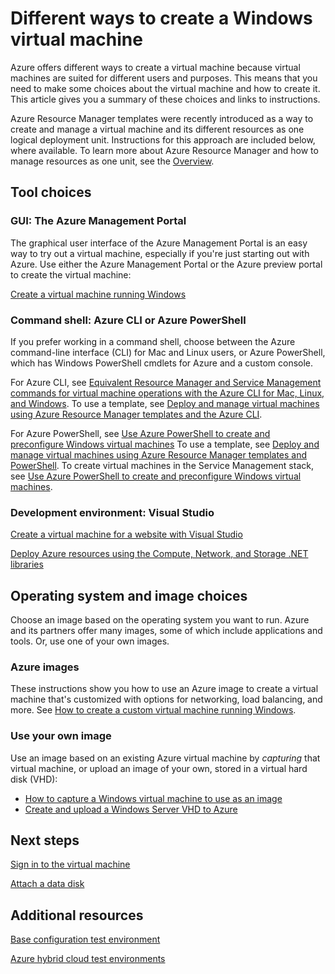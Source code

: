 <properties
	pageTitle="Different ways to create a Windows virtual machine"
	description="Lists the different ways to create a Windows virtual machine and gives links to instructions."
	services="virtual-machines"
	documentationCenter=""
	authors="cynthn"
	manager="timlt"
	editor=""
	tags="azure-resource-manager,azure-service-management"/>

<tags
	ms.service="virtual-machines"
	ms.date="09/15/2015"
	wacn.date=""/>

# Different ways to create a Windows virtual machine

Azure offers different ways to create a virtual machine because virtual machines are suited for different users and purposes. This means that you need to make some choices about the virtual machine and how to create it. This article gives you a summary of these choices and links to instructions.

Azure Resource Manager templates were recently introduced as a way to create and manage a virtual machine and its different resources as one logical deployment unit. Instructions for this approach are included below, where available. To learn more about Azure Resource Manager and how to manage resources as one unit, see the [Overview][].

## Tool choices

### GUI: The Azure Management Portal 

The graphical user interface of the Azure Management Portal is an easy way to try out a virtual machine, especially if you're just starting out with Azure. Use either the Azure Management Portal or the Azure preview portal to create the virtual machine:

[Create a virtual machine running Windows][]

### Command shell: Azure CLI or Azure PowerShell

If you prefer working in a command shell, choose between the Azure command-line interface (CLI) for Mac and Linux users, or Azure PowerShell, which has Windows PowerShell cmdlets for Azure and a custom console.

For Azure CLI, see [Equivalent Resource Manager and Service Management commands for virtual machine operations with the Azure CLI for Mac, Linux, and Windows][]. To use a template, see [Deploy and manage virtual machines using Azure Resource Manager templates and the Azure CLI][].

For Azure PowerShell, see [Use Azure PowerShell to create and preconfigure Windows virtual machines][] To use a template, see [Deploy and manage virtual machines using Azure Resource Manager templates and PowerShell][]. To create virtual machines in the Service Management stack, see [Use Azure PowerShell to create and preconfigure Windows virtual machines][].

### Development environment: Visual Studio

[Create a virtual machine for a website with Visual Studio][]

[Deploy Azure resources using the Compute, Network, and Storage .NET libraries][]

## Operating system and image choices

Choose an image based on the operating system you want to run. Azure and its partners offer many images, some of which include applications and tools. Or, use one of your own images.

### Azure images

These instructions show you how to use an Azure image to create a virtual machine that's customized with options for networking, load balancing, and more. See [How to create a custom virtual machine running Windows][].

### Use your own image

Use an image based on an existing Azure virtual machine by *capturing* that virtual machine, or upload an image of your own, stored in a virtual hard disk (VHD):

- [How to capture a Windows virtual machine to use as an image][]
- [Create and upload a Windows Server VHD to Azure][]

## Next steps

[Sign in to the virtual machine][]

[Attach a data disk][]

## Additional resources
[Base configuration test environment][]

[Azure hybrid cloud test environments][]

<!-- LINKS -->
[overview]: /documentation/articles/resource-group-overview

[Create a virtual machine running Windows]: /documentation/articles/virtual-machines-windows-tutorial

[Equivalent Resource Manager and Service Management commands for virtual machine operations with the Azure CLI for Mac, Linux, and Windows]: /documentation/articles/xplat-cli-azure-manage-vm-asm-arm
[Deploy and manage virtual machines using Azure Resource Manager templates and the Azure CLI]: /documentation/articles/virtual-machines-deploy-rmtemplates-azure-cli
[Create and preconfigure a Windows virtual machine with Resource Manager and Azure PowerShell]: /documentation/articles/virtual-machines-ps-create-preconfigure-windows-resource-manager-vms
[Deploy and manage virtual machines using Azure Resource Manager templates and PowerShell]: /documentation/articles/virtual-machines-deploy-rmtemplates-powershell
[Use Azure PowerShell to create and preconfigure Windows virtual machines]: /documentation/articles/virtual-machines-ps-create-preconfigure-windows-vms
[How to create a custom virtual machine running Windows]: /documentation/articles/virtual-machines-windows-create-custom

[How to capture a Windows virtual machine to use as an image]: /documentation/articles/virtual-machines-capture-image-windows-server

[Create and upload a Windows Server VHD to Azure]: /documentation/articles/virtual-machines-create-upload-vhd-windows-server


[Create a virtual machine for a website with Visual Studio]: /documentation/articles/virtual-machines-dotnet-create-visual-studio-powershell
[Deploy Azure resources using the Compute, Network, and Storage .NET libraries]: /documentation/articles/virtual-machines-arm-deployment

[Sign in to the virtual machine]: /documentation/articles/virtual-machines-log-on-windows-server

[Attach a data disk]: /documentation/articles/storage-windows-attach-disk

[Base configuration test environment]: /documentation/articles/virtual-machines-base-configuration-test-environment

[Azure hybrid cloud test environments]: /documentation/articles/virtual-machines-hybrid-cloud-test-environments
